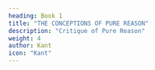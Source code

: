 ```yaml
---
heading: Book 1
title: "THE CONCEPTIONS OF PURE REASON"
description: "Critique of Pure Reason"
weight: 4
author: Kant
icon: "Kant"
---
```

